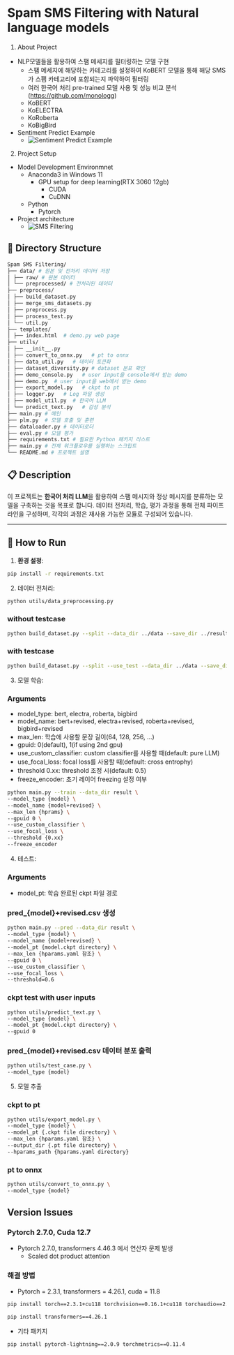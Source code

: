 # Spam SMS Filtering with Natural language models

1. About Project

- NLP모델들을 활용하여 스팸 메세지를 필터링하는 모델 구현
  - 스팸 메세지에 해당하는 카테고리를 설정하여 KoBERT 모델을 통해 해당 SMS가 스팸 카테고리에 포함되는지 파악하여 필터링
  - 여러 한국어 처리 pre-trained 모델 사용 및 성능 비교 분석(https://github.com/monologg)
  - KoBERT
  - KoELECTRA
  - KoRoberta
  - KoBigBird
- Sentiment Predict Example
  - ![Sentiment Predict Example](https://github.com/user-attachments/assets/094c3de1-eddc-4d16-b66e-29129824343b)

2. Project Setup

- Model Development Environmnet
  - Anaconda3 in Windows 11
    - GPU setup for deep learning(RTX 3060 12gb)
      - CUDA
      - CuDNN
  - Python
    - Pytorch
- Project architecture
  - ![SMS Filtering](https://github.com/user-attachments/assets/511bd687-edcf-4e68-bd1f-88dc86e59242)

## 📂 Directory Structure

```bash
Spam SMS Filtering/
├── data/ # 원본 및 전처리 데이터 저장
│ ├── raw/ # 원본 데이터
│ └── preprocessed/ # 전처리된 데이터
├── preprocess/
│ ├── build_dataset.py
│ ├── merge_sms_datasets.py
│ ├── preprocess.py
│ ├── process_test.py
│ └── util.py
├── templates/
│ ├── index.html  # demo.py web page
├── utils/
│ ├── __init__.py
│ ├── convert_to_onnx.py   # pt to onnx
│ ├── data_util.py   # 데이터 토큰화
│ ├── dataset_diversity.py # dataset 분포 확인
│ ├── demo_console.py   # user input을 console에서 받는 demo
│ ├── demo.py  # user input을 web에서 받는 demo
│ ├── export_model.py   # ckpt to pt
│ ├── logger.py   # Log 파일 생성
│ ├── model_util.py  # 한국어 LLM
│ └── predict_text.py   # 감성 분석
├── main.py # 메인
├── plm.py  # 모델 호출 및 훈련
├── dataloader.py # 데이터로더
├── eval.py # 모델 평가
├── requirements.txt # 필요한 Python 패키지 리스트
├── main.py # 전체 워크플로우를 실행하는 스크립트
└── README.md # 프로젝트 설명
```

## 📋 Description

이 프로젝트는 **한국어 처리 LLM**을 활용하여 스팸 메시지와 정상 메시지를 분류하는 모델을 구축하는 것을 목표로 합니다. 데이터 전처리, 학습, 평가 과정을 통해 전체 파이프라인을 구성하며, 각각의 과정은 재사용 가능한 모듈로 구성되어 있습니다.

---

## 🚀 How to Run

1. **환경 설정**:

```bash
pip install -r requirements.txt
```

2. 데이터 전처리:

```bash
python utils/data_preprocessing.py
```

### without testcase

```bash
python build_dataset.py --split --data_dir ../data --save_dir ../result
```

### with testcase

```bash
python build_dataset.py --split --use_test --data_dir ../data --save_dir ../result
```

3. 모델 학습:

### Arguments

- model_type: bert, electra, roberta, bigbird
- model_name: bert+revised, electra+revised, roberta+revised, bigbird+revised
- max_len: 학습에 사용할 문장 길이(64, 128, 256, ...)
- gpuid: 0(default), 1(if using 2nd gpu)
- use_custom_classifier: custom classifier를 사용할 때(default: pure LLM)
- use_focal_loss: focal loss를 사용할 때(default: cross entrophy)
- threshold 0.xx: threshold 조정 시(default: 0.5)
- freeze_encoder: 초기 레이어 freezing 설정 여부

```bash
python main.py --train --data_dir result \
--model_type {model} \
--model_name {model+revised} \
--max_len {hprams} \
--gpuid 0 \
--use_custom_classifier \
--use_focal_loss \
--threshold {0.xx}
--freeze_encoder
```

4. 테스트:

### Arguments

- model_pt: 학습 완료된 ckpt 파일 경로

### pred\_{model}+revised.csv 생성

```bash
python main.py --pred --data_dir result \
--model_type {model} \
--model_name {model+revised} \
--model_pt {model.ckpt directory} \
--max_len {hparams.yaml 참조} \
--gpuid 0 \
--use_custom_classifier \
--use_focal_loss \
--threshold=0.6
```

### ckpt test with user inputs

```bash
python utils/predict_text.py \
--model_type {model} \
--model_pt {model.ckpt directory} \
--gpuid 0
```

### pred\_{model}+revised.csv 데이터 분포 출력

```bash
python utils/test_case.py \
--model_type {model}
```

5. 모델 추출

### ckpt to pt

```bash
python utils/export_model.py \
--model_type {model} \
--model_pt {.ckpt file directory} \
--max_len {hparams.yaml 참조} \
--output_dir {.pt file directory} \
--hparams_path {hparams.yaml directory}
```

### pt to onnx

```bash
python utils/convert_to_onnx.py \
--model_type {model}
```

## Version Issues

### Pytorch 2.7.0, Cuda 12.7

- Pytorch 2.7.0, transformers 4.46.3 에서 연산자 문제 발생
  - Scaled dot product attention

### 해결 방법

- Pytorch = 2.3.1, transformers = 4.26.1, cuda = 11.8

```bash
pip install torch==2.3.1+cu118 torchvision==0.16.1+cu118 torchaudio==2.3.1 --index-url https://download.pytorch.org/whl/cu118
```

```bash
pip install transformers==4.26.1

```

- 기타 패키지

```bash
pip install pytorch-lightning==2.0.9 torchmetrics==0.11.4
```
